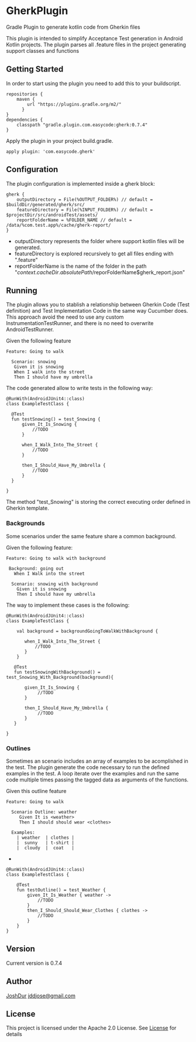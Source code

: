# GherkPlugin
Gradle Plugin to generate kotlin code from Gherkin files

This plugin is intended to simplify Acceptance Test generation in Android Kotlin projects.
The plugin parses all .feature files in the project generating support classes and functions

## Getting Started

In order to start using the plugin you need to add this to your buildscript.

    repositories {
        maven { 
            url "https://plugins.gradle.org/m2/"  
          }
    }
    dependencies {
        classpath "gradle.plugin.com.easycode:gherk:0.7.4"
    }
    
 Apply the plugin in your project build.gradle.
 
    apply plugin: 'com.easycode.gherk'
    
 ## Configuration
 
 The plugin configuration is implemented inside a gherk block:
 
    gherk {
        outputDirectory = File(%OUTPUT_FOLDER%) // default = $buildDir/generated/gherk/src/
        featureDirectory = File(%INPUT_FOLDER%) // default = $projectDir/src/androidTest/assets/
        reportFolderName = %FOLDER_NAME // default = /data/%com.test.app%/cache/gherk-report/
    }
 
 * outputDirectory represents the folder where support kotlin files will be generated.
 * featureDirectory is explored recursively to get all files ending with ".feature"
 * reportFolderName is the name of the folder in the path "${context.cacheDir.absolutePath}/$reporFolderName$gherk_report.json"
 
 ## Running
 
 The plugin allows you to stablish a relationship between Gherkin Code (Test definition) and Test Implementation Code in the 
 same way Cucumber does. This approach avoid the need to use any custom InstrumentationTestRunner, and there is no need to 
 overwrite AndroidTestRunner.
 
 Given the following feature
 
    Feature: Going to walk
    
      Scenario: snowing
       Given it is snowing
       When I walk into the street
       Then I should have my umbrella

The code generated allow to write tests in the following way:

    @RunWith(AndroidJUnit4::class)
    class ExampleTestClass {

      @Test
      fun testSnowing() = test_Snowing {
          given_It_Is_Snowing { 
              //TODO
          }

          when_I_Walk_Into_The_Street { 
              //TODO 
          }

          then_I_Should_Have_My_Umbrella { 
              //TODO 
          }
      }
    
    }

 The method "test_Snowing" is storing the correct executing order defined in Gherkin template.
 
 ### Backgrounds
 
 Some scenarios under the same feature share a common background. 
 
 Given the following feature:
 
    Feature: Going to walk with background

     Background: going out
       When I Walk into the street

      Scenario: snowing with background
        Given it is snowing
        Then I should have my umbrella
 
 
 The way to implement these cases is the following:
 
    @RunWith(AndroidJUnit4::class)
    class ExampleTestClass {

        val background = backgroundGoingToWalkWithBackground {

           when_I_Walk_Into_The_Street {
               //TODO
           }
        }

       @Test
       fun testSnowingWithBackground() = test_Snowing_With_Background(background){

           given_It_Is_Snowing { 
                //TODO
           }

           then_I_Should_Have_My_Umbrella {
                //TODO
           }
       }

    }
 
 ### Outlines
 
Sometimes an scenario includes an array of examples to be acomplished in the test. The plugin generate the code necessary to
run the defined examples in the test. A loop iterate over the examples and run the same code multiple times passing the
tagged data as arguments of the functions.

Given this outline feature

    Feature: Going to walk

      Scenario Outline: weather
         Given It is <weather>
         Then I should should wear <clothes>

      Examples:
        | weather  | clothes |
        |  sunny   | t-shirt |
        |  cloudy  |  coat   |

 -
 
    @RunWith(AndroidJUnit4::class)
    class ExampleTestClass {

        @Test
        fun testOutline() = test_Weather { 
            given_It_Is_Weather { weather ->  
                //TODO
            }
            then_I_Should_Should_Wear_Clothes { clothes ->
                //TODO
            }
        }
    }
    
 ## Version
 
 Current version is 0.7.4
 
 ## Author

 [JoshDur](https://github.com/joshdur) [jddjose@gmail.com](mailto:jddjose@gmail.com)

 ## License
 
 This project is licensed under the Apache 2.0 License. See [License](docs/LICENSE.md) for details

 
